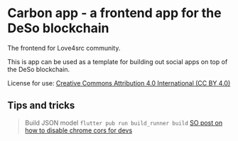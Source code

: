 # Carbon app - a frontend app for the DeSo blockchain 

The frontend for Love4src community.

This is app can be used as a template for building out social apps on top of the DeSo blockchain.

License for use:
[Creative Commons Attribution 4.0 International (CC BY 4.0)](https://creativecommons.org/licenses/by/4.0/)

## Tips and tricks

> Build JSON model `flutter pub run build_runner build`
> [SO post on how to disable chrome cors for devs](https://stackoverflow.com/a/66879350)